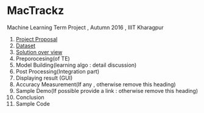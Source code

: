# MacTrackz
Machine Learning Term Project , Autumn 2016 , IIIT Kharagpur

1. [ Project Proposal ](https://github.com/ananda2016/MacTrackz/blob/master/Docs/Project_Proposal.md) 
2. [Dataset](https://github.com/ananda2016/MacTrackz/blob/master/Docs/Dataset.md) 
3. [Solution over view](https://github.com/ananda2016/MacTrackz/blob/master/pics/Screenshot%20from%202016-11-04%2014-46-07.png)
4. Preporocesing(of TE)
5. Model Building(learning algo : detail discussion)
6. Post Processing(Integration part)
7. Displaying result (GUI)
8. Accuracy Measurement(If any , otherwise remove this heading)
9. Sample Demo(If possible provide a link : otherwise remove this heading)
10. Conclusion              
11. Sample Code
